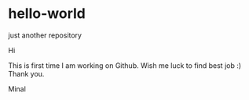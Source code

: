 # hello-world
just another repository

Hi

This is first time I am working on Github. Wish me luck to find best job :)
Thank you.

Minal
